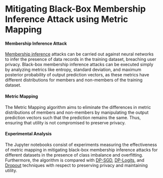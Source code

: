 # Mitigating Black-Box Membership Inference Attack using Metric Mapping

<h4>Membership Inference Attack</h4>

[Membership inference](https://arxiv.org/abs/1610.05820) attacks can be carried out against neural networks to infer the presence of data records in the training dataset, breaching user privacy. Black-box membership inference attacks can be executed simply by analyzing metrics like entropy, standard deviation, and maximum posterior probability of output prediction vectors, as these metrics have different distributions for members and non-members of the training dataset.

<h4>Metric Mapping</h4>

The Metric Mapping algorithm aims to eliminate the differences in metric distributions of members and non-members by manipulating the output prediction vectors such that the prediction remains the same. Thus, ensuring that utility is not compromised to preserve privacy.

<h4>Experimental Analysis</h4>

The Jupyter notebooks consist of experiments measuring the effectiveness of metric mapping in mitigating black-box membership inference attacks for different datasets in the presence of class imbalance and overfitting. Furthermore, the algorithm is compared with [DP-SGD](https://arxiv.org/abs/2009.00395), [DP-Logits](https://arxiv.org/abs/2009.00395), and [Dropout](https://arxiv.org/abs/2103.07853) techniques with respect to preserving privacy and maintaining utility.
